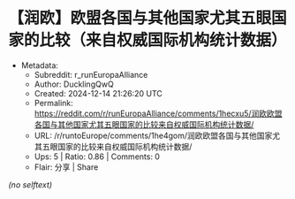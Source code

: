 # 【润欧】欧盟各国与其他国家尤其五眼国家的比较（来自权威国际机构统计数据）

- Metadata:
  - Subreddit: r_runEuropaAlliance
  - Author: DucklingQwQ
  - Created: 2024-12-14 21:26:20 UTC
  - Permalink: https://reddit.com/r/runEuropaAlliance/comments/1hecxu5/润欧欧盟各国与其他国家尤其五眼国家的比较来自权威国际机构统计数据/
  - URL: /r/runtoEurope/comments/1he4gom/润欧欧盟各国与其他国家尤其五眼国家的比较来自权威国际机构统计数据/
  - Ups: 5 | Ratio: 0.86 | Comments: 0
  - Flair: 分享 | Share

_(no selftext)_
